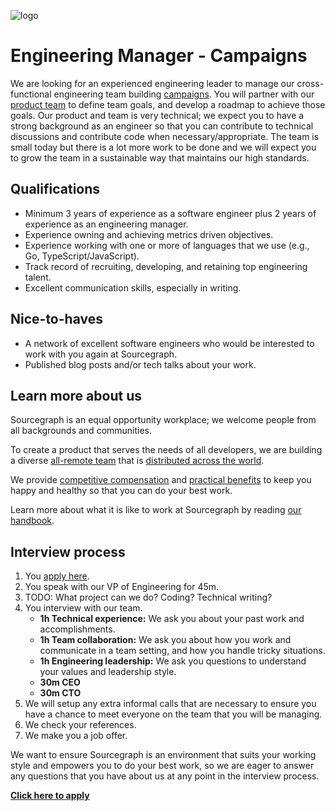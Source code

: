 ![logo](https://sourcegraph.com/.assets/img/sourcegraph-light-head-logo.svg)

# Engineering Manager - Campaigns

We are looking for an experienced engineering leader to manage our cross-functional engineering team building [campaigns](https://about.sourcegraph.com/handbook/engineering/campaigns). You will partner with our [product team](https://about.sourcegraph.com/handbook/product) to define team goals, and develop a roadmap to achieve those goals. Our product and team is very technical; we expect you to have a strong background as an engineer so that you can contribute to technical discussions and contribute code when necessary/appropriate. The team is small today but there is a lot more work to be done and we will expect you to grow the team in a sustainable way that maintains our high standards.

## Qualifications

- Minimum 3 years of experience as a software engineer plus 2 years of experience as an engineering manager.
- Experience owning and achieving metrics driven objectives.
- Experience working with one or more of languages that we use (e.g., Go, TypeScript/JavaScript).
- Track record of recruiting, developing, and retaining top engineering talent.
- Excellent communication skills, especially in writing.

## Nice-to-haves

- A network of excellent software engineers who would be interested to work with you again at Sourcegraph.
- Published blog posts and/or tech talks about your work.

## Learn more about us

Sourcegraph is an equal opportunity workplace; we welcome people from all backgrounds and communities.

To create a product that serves the needs of all developers, we are building a diverse [all-remote team](https://about.sourcegraph.com/company/remote) that is [distributed across the world](https://about.sourcegraph.com/company/team).

We provide [competitive compensation](https://about.sourcegraph.com/handbook/people-ops/compensation) and [practical benefits](https://about.sourcegraph.com/handbook/people-ops/benefits-and-perks) to keep you happy and healthy so that you can do your best work.

Learn more about what it is like to work at Sourcegraph by reading [our handbook](https://about.sourcegraph.com/handbook/).

## Interview process

1. You [apply here](TODO).
1. You speak with our VP of Engineering for 45m.
1. TODO: What project can we do? Coding? Technical writing?
1. You interview with our team.
   - **1h Technical experience:** We ask you about your past work and accomplishments.
   - **1h Team collaboration:** We ask you about how you work and communicate in a team setting, and how you handle tricky situations.
   - **1h Engineering leadership:** We ask you questions to understand your values and leadership style.
   - **30m CEO**
   - **30m CTO**
1. We will setup any extra informal calls that are necessary to ensure you have a chance to meet everyone on the team that you will be managing.
1. We check your references.
1. We make you a job offer.

We want to ensure Sourcegraph is an environment that suits your working style and empowers you to do your best work, so we are eager to answer any questions that you have about us at any point in the interview process.

**[Click here to apply](TODO)**
